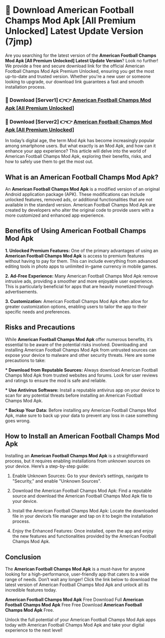 # 🤖 Download American Football Champs Mod Apk [All Premium Unlocked] Latest Update Version (7jmp)

Are you searching for the latest version of the <strong>American Football Champs Mod Apk [All Premium Unlocked] Latest Update Version</strong>? Look no further! We provide a free and secure download link for the official American Football Champs Mod Apk Premium Unlocked, ensuring you get the most up-to-date and trusted version. Whether you're a new user or someone looking to upgrade, our download link guarantees a fast and smooth installation process.


<h3>📌 Download [Server1] 👉👉 <a href="https://hapymods.com?title=American+Football+Champs+Mod+Apk&ref=3B1">American Football Champs Mod Apk [All Premium Unlocked]</a></h3>

<h3>📌 Download [Server2] 👉👉 <a href="https://hapymods.com?title=American+Football+Champs+Mod+Apk&ref=3B1">American Football Champs Mod Apk [All Premium Unlocked]</a></h3>


In today’s digital age, the term Mod Apk has become increasingly popular among smartphone users. But what exactly is an Mod Apk, and how can it enhance your app experience? This article will delve into the world of American Football Champs Mod Apk, exploring their benefits, risks, and how to safely use them to get the most out.


<h2>What is an American Football Champs Mod Apk?</h2>

An <strong>American Football Champs Mod Apk</strong> is a modified version of an original Android application package (APK). These modifications can include unlocked features, removed ads, or additional functionalities that are not available in the standard version. American Football Champs Mod Apk are created by developers who alter the original code to provide users with a more customized and enhanced app experience.


<h2>Benefits of Using American Football Champs Mod Apk</h2>

<strong> 1. Unlocked Premium Features:</strong> One of the primary advantages of using an <strong>American Football Champs Mod Apk</strong> is access to premium features without having to pay for them. This can include everything from advanced editing tools in photo apps to unlimited in-game currency in mobile games.

<strong> 2. Ad-Free Experience:</strong> Many American Football Champs Mod Apk remove intrusive ads, providing a smoother and more enjoyable user experience. This is particularly beneficial for apps that are heavily monetized through advertisements.

<strong> 3. Customization:</strong> American Football Champs Mod Apk often allow for greater customization options, enabling users to tailor the app to their specific needs and preferences.


<h2>Risks and Precautions</h2>

While <strong>American Football Champs Mod Apk</strong> offer numerous benefits, it’s essential to be aware of the potential risks involved. Downloading and installing American Football Champs Mod Apk from untrusted sources can expose your device to malware and other security threats. Here are some precautions to take:

<strong> * Download from Reputable Sources:</strong> Always download American Football Champs Mod Apk from trusted websites and forums. Look for user reviews and ratings to ensure the mod is safe and reliable.

<strong> * Use Antivirus Software:</strong> Install a reputable antivirus app on your device to scan for any potential threats before installing an American Football Champs Mod Apk.

<strong> * Backup Your Data:</strong> Before installing any American Football Champs Mod Apk, make sure to back up your data to prevent any loss in case something goes wrong.


<h2>How to Install an American Football Champs Mod Apk</h2>

Installing an <strong>American Football Champs Mod Apk</strong> is a straightforward process, but it requires enabling installations from unknown sources on your device. Here’s a step-by-step guide:

 1. Enable Unknown Sources: Go to your device’s settings, navigate to "Security," and enable "Unknown Sources".

 2. Download the American Football Champs Mod Apk: Find a reputable source and download the American Football Champs Mod Apk file to your device.

 3. Install the American Football Champs Mod Apk: Locate the downloaded file in your device’s file manager and tap on it to begin the installation process.

 4. Enjoy the Enhanced Features: Once installed, open the app and enjoy the new features and functionalities provided by the American Football Champs Mod Apk.


<h2><strong>Conclusion</strong></h2>

The <strong>American Football Champs Mod Apk</strong> is a must-have for anyone looking for a high-performance, user-friendly app that caters to a wide range of needs. Don’t wait any longer! Click the link below to download the latest version of American Football Champs Mod Apk and unlock all its incredible features today.

<strong>American Football Champs Mod Apk</strong> Free Download Full <strong>American Football Champs Mod Apk</strong> Free Free Download <strong>American Football Champs Mod Apk</strong> Free.

Unlock the full potential of your American Football Champs Mod Apk apps today with American Football Champs Mod Apk and take your digital experience to the next level!